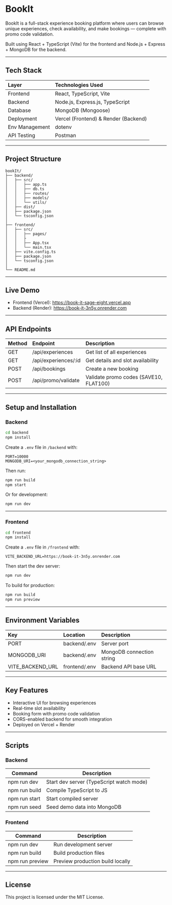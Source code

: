 # BookIt

BookIt is a full-stack experience booking platform where users can browse unique experiences, check availability, and make bookings — complete with promo code validation.

Built using React + TypeScript (Vite) for the frontend and Node.js + Express + MongoDB for the backend.

---

## Tech Stack

| Layer | Technologies Used |
|:------|:------------------|
| Frontend | React, TypeScript, Vite |
| Backend | Node.js, Express.js, TypeScript |
| Database | MongoDB (Mongoose) |
| Deployment | Vercel (Frontend) & Render (Backend) |
| Env Management | dotenv |
| API Testing | Postman |

---

## Project Structure

```
bookIt/
├── backend/
│   ├── src/
│   │   ├── app.ts
│   │   ├── db.ts
│   │   ├── routes/
│   │   ├── models/
│   │   └── utils/
│   ├── dist/
│   ├── package.json
│   └── tsconfig.json
│
├── frontend/
│   ├── src/
│   │   ├── pages/
│   │   ├
│   │   ├── App.tsx
│   │   └── main.tsx
│   ├── vite.config.ts
│   ├── package.json
│   └── tsconfig.json
│
└── README.md
```

---

## Live Demo

- Frontend (Vercel): https://book-it-sage-eight.vercel.app
- Backend (Render): https://book-it-3n5y.onrender.com

---

## API Endpoints

| Method | Endpoint | Description |
|:-------|:----------|:-------------|
| GET | /api/experiences | Get list of all experiences |
| GET | /api/experiences/:id | Get details and slot availability |
| POST | /api/bookings | Create a new booking |
| POST | /api/promo/validate | Validate promo codes (SAVE10, FLAT100) |

---

## Setup and Installation

### Backend

```bash
cd backend
npm install
```

Create a `.env` file in `/backend` with:
```
PORT=10000
MONGODB_URI=<your_mongodb_connection_string>
```

Then run:
```bash
npm run build
npm start
```

Or for development:
```bash
npm run dev
```

---

### Frontend

```bash
cd frontend
npm install
```

Create a `.env` file in `/frontend` with:
```
VITE_BACKEND_URL=https://book-it-3n5y.onrender.com
```

Then start the dev server:
```bash
npm run dev
```

To build for production:
```bash
npm run build
npm run preview
```

---

## Environment Variables

| Key | Location | Description |
|:----|:----------|:-------------|
| PORT | backend/.env | Server port |
| MONGODB_URI | backend/.env | MongoDB connection string |
| VITE_BACKEND_URL | frontend/.env | Backend API base URL |

---

## Key Features

- Interactive UI for browsing experiences  
- Real-time slot availability  
- Booking form with promo code validation  
- CORS-enabled backend for smooth integration  
- Deployed on Vercel + Render

---

## Scripts

### Backend
| Command | Description |
|----------|-------------|
| npm run dev | Start dev server (TypeScript watch mode) |
| npm run build | Compile TypeScript to JS |
| npm run start | Start compiled server |
| npm run seed | Seed demo data into MongoDB |

### Frontend
| Command | Description |
|----------|-------------|
| npm run dev | Run development server |
| npm run build | Build production files |
| npm run preview | Preview production build locally |

---

## License
This project is licensed under the MIT License.
